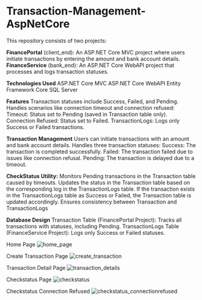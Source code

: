 # Transaction-Management-AspNetCore

This repository consists of two projects:

**FinancePortal** (client_end): An ASP.NET Core MVC project where users initiate transactions by entering the amount and bank account details.
**FinanceService** (bank_end): An ASP.NET Core WebAPI project that processes and logs transaction statuses.

**Technologies Used**
ASP.NET Core MVC
ASP.NET Core WebAPI
Entity Framework Core
SQL Server

**Features**
Transaction statuses include Success, Failed, and Pending.
Handles scenarios like connection timeout and connection refused:
Timeout: Status set to Pending (saved in Transaction table only).
Connection Refused: Status set to Failed.
TransactionLogs: Logs only Success or Failed transactions.

**Transaction Management**
Users can initiate transactions with an amount and bank account details.
Handles three transaction statuses:
Success: The transaction is completed successfully.
Failed: The transaction failed due to issues like connection refusal.
Pending: The transaction is delayed due to a timeout.

**CheckStatus Utility:**
Monitors Pending transactions in the Transaction table caused by timeouts.
Updates the status in the Transaction table based on the corresponding log in the TransactionLogs table.
If the transaction exists in the TransactionLogs table as Success or Failed, the Transaction table is updated accordingly.
Ensures consistency between Transaction and TransactionLogs

**Database Design**
Transaction Table (FinancePortal Project): Tracks all transactions with statuses, including Pending.
TransactionLogs Table (FinanceService Project): Logs only Success or Failed statuses.

Home Page
![home_page](https://github.com/user-attachments/assets/f9aa7ad6-cb26-4bb3-a052-151b66991403)

Create Transaction Page
![create_transaction](https://github.com/user-attachments/assets/f13d9aa5-f48a-4611-a14c-2828d869459d)

Transaction Detail Page
![transaction_details](https://github.com/user-attachments/assets/096ebca6-0001-485a-9320-26b937ed77eb)

Checkstatus Page
![checkstatus](https://github.com/user-attachments/assets/0d6747e1-b25d-46ca-be58-731e35425a1a)

Checkstatus Connection Refused
![checkstatus_connectionrefused](https://github.com/user-attachments/assets/d648ccac-629e-4cc0-bfc9-2deeee758057)
